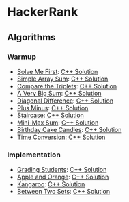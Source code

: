 # HackerRank

## Algorithms

### Warmup
* [Solve Me First](https://github.com/BiermanM/HackerRank/blob/master/Warmup/Solve%20Me%20First.pdf): [C++ Solution](https://github.com/BiermanM/HackerRank/blob/master/Warmup/Solve%20Me%20First.cpp)
* [Simple Array Sum](https://github.com/BiermanM/HackerRank/blob/master/Warmup/Simple%20Array%20Sum.pdf): [C++ Solution](https://github.com/BiermanM/HackerRank/blob/master/Warmup/Simple%20Array%20Sum.cpp)
* [Compare the Triplets](https://github.com/BiermanM/HackerRank/blob/master/Warmup/Compare%20the%20Triplets.pdf): [C++ Solution](https://github.com/BiermanM/HackerRank/blob/master/Warmup/Compare%20the%20Triplets.cpp)
* [A Very Big Sum](https://github.com/BiermanM/HackerRank/blob/master/Warmup/A%20Very%20Big%20Sum.pdf): [C++ Solution](https://github.com/BiermanM/HackerRank/blob/master/Warmup/A%20Very%20Big%20Sum.cpp)
* [Diagonal Difference](https://github.com/BiermanM/HackerRank/blob/master/Warmup/Diagonal%20Difference.pdf): [C++ Solution](https://github.com/BiermanM/HackerRank/blob/master/Warmup/Diagonal%20Difference.cpp)
* [Plus Minus](https://github.com/BiermanM/HackerRank/blob/master/Warmup/Plus%20Minus.pdf): [C++ Solution](https://github.com/BiermanM/HackerRank/blob/master/Warmup/Plus%20Minus.cpp)
* [Staircase](https://github.com/BiermanM/HackerRank/blob/master/Warmup/Staircase.pdf): [C++ Solution](https://github.com/BiermanM/HackerRank/blob/master/Warmup/Staircase.cpp)
* [Mini-Max Sum](https://github.com/BiermanM/HackerRank/blob/master/Warmup/Mini-Max%20Sum.pdf): [C++ Solution](https://github.com/BiermanM/HackerRank/blob/master/Warmup/Mini-Max%20Sum.cpp)
* [Birthday Cake Candles](https://github.com/BiermanM/HackerRank/blob/master/Warmup/Birthday%20Cake%20Candles.pdf): [C++ Solution](https://github.com/BiermanM/HackerRank/blob/master/Warmup/Birthday%20Cake%20Candles.cpp)
* [Time Conversion](https://github.com/BiermanM/HackerRank/blob/master/Warmup/Time%20Conversion.pdf): [C++ Solution](https://github.com/BiermanM/HackerRank/blob/master/Warmup/Time%20Conversion.cpp)

### Implementation
* [Grading Students](https://github.com/BiermanM/HackerRank/blob/master/Implementation/Grading%20Students.pdf): [C++ Solution](https://github.com/BiermanM/HackerRank/blob/master/Implementation/Grading%20Students.cpp)
* [Apple and Orange](https://github.com/BiermanM/HackerRank/blob/master/Implementation/Apple%20and%20Orange.pdf): [C++ Solution](https://github.com/BiermanM/HackerRank/blob/master/Implementation/Apple%20and%20Orange.cpp)
* [Kangaroo](https://github.com/BiermanM/HackerRank/blob/master/Implementation/Kangaroo.pdf): [C++ Solution](https://github.com/BiermanM/HackerRank/blob/master/Implementation/Kangaroo.cpp)
* [Between Two Sets](https://github.com/BiermanM/HackerRank/blob/master/Implementation/Between%20Two%20Sets.pdf): [C++ Solution](https://github.com/BiermanM/HackerRank/blob/master/Implementation/Between%20Two%20Sets.cpp)
